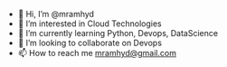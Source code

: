 - 👋 Hi, I’m @mramhyd
- 👀 I’m interested in Cloud Technologies
- 🌱 I’m currently learning Python, Devops, DataScience
- 💞️ I’m looking to collaborate on Devops
- 📫 How to reach me mramhyd@gmail.com

<!---
mramhyd/mramhyd is a ✨ special ✨ repository because its `README.md` (this file) appears on your GitHub profile.
You can click the Preview link to take a look at your changes.
--->
